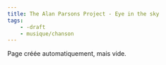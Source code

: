 ```yaml
---
title: The Alan Parsons Project - Eye in the sky
tags:
    - -draft
    - musique/chanson
---
```


Page créée automatiquement, mais vide.
